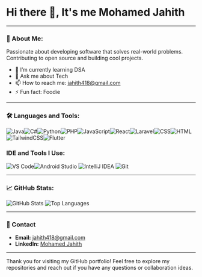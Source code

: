 # Hi there 👋, It's me Mohamed Jahith
---

### 💫 About Me:
Passionate about developing software that solves real-world problems. Contributing to open source and building cool projects.

- 🌱 I’m currently learning DSA
- 💬 Ask me about Tech
- 📫 How to reach me: jahith418@gmail.com
- ⚡ Fun fact: Foodie 

---

### 🛠️ Languages and Tools:

![Java](https://img.icons8.com/?size=100&id=13679&format=png&color=000000)![C#](https://img.icons8.com/?size=100&id=Fycm8TUhWmFU&format=png&color=000000)![Python](https://img.icons8.com/?size=100&id=13441&format=png&color=000000)![PHP](https://img.icons8.com/?size=100&id=fAMVO_fuoOuC&format=png&color=000000)![JavaScript](https://img.icons8.com/?size=100&id=PXTY4q2Sq2lG&format=png&color=000000)![React](https://img.icons8.com/?size=100&id=123603&format=png&color=000000)![Laravel](https://img.icons8.com/?size=100&id=UG5EO81XNkPs&format=png&color=000000)![CSS](https://img.icons8.com/?size=100&id=21278&format=png&color=000000)![HTML](https://img.icons8.com/?size=100&id=20909&format=png&color=000000)![TailwindCSS](https://img.icons8.com/?size=100&id=CIAZz2CYc6Kc&format=png&color=000000)![Flutter](https://img.icons8.com/?size=100&id=7I3BjCqe9rjG&format=png&color=000000)

### IDE and Tools I Use:


![VS Code](https://img.shields.io/badge/Visual_Studio_Code-0078d7?style=for-the-badge&logo=visual-studio-code&logoColor=white)![Android Studio](https://img.shields.io/badge/Android%20Studio-3DDC84?style=for-the-badge&logo=android-studio&logoColor=white)
![IntelliJ IDEA](https://img.shields.io/badge/IntelliJ_IDEA-000000?style=for-the-badge&logo=intellij-idea&logoColor=white)
![Git](https://img.shields.io/badge/Git-F05032?style=for-the-badge&logo=git&logoColor=white)


---

### 📈 GitHub Stats:

![GitHub Stats](https://github-readme-stats.vercel.app/api?username=yourusername&show_icons=true&theme=dracula)
![Top Languages](https://github-readme-stats.vercel.app/api/top-langs/?username=yourusername&layout=compact&theme=dracula)

---

### 📝 Contact

- **Email:** [jahith418@gmail.com](mailto:your.jahith418@gmail.com)
- **LinkedIn:** [Mohamed Jahith](https://https://www.linkedin.com/in/mohamed-jahith-abb496250)


---

Thank you for visiting my GitHub portfolio! Feel free to explore my repositories and reach out if you have any questions or collaboration ideas.
